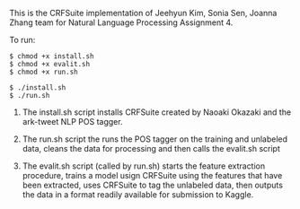 This is the CRFSuite implementation of Jeehyun Kim, Sonia Sen, Joanna Zhang team for Natural Language Processing Assignment 4.

To run:
```
$ chmod +x install.sh 
$ chmod +x evalit.sh
$ chmod +x run.sh

$ ./install.sh
$ ./run.sh
```

1. The install.sh script installs CRFSuite created by Naoaki Okazaki and the ark-tweet NLP POS tagger.

2. The run.sh script the runs the POS tagger on the training and unlabeled data, cleans the data for processing and then calls the evalit.sh script

3. The evalit.sh script (called by run.sh) starts the feature extraction procedure, trains a model usign CRFSuite using the features that have been extracted, uses CRFSuite to tag the unlabeled data, then outputs the data in a format readily available for submission to Kaggle.

